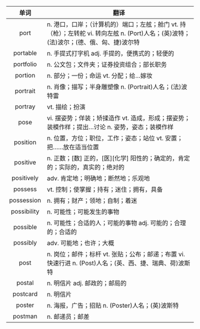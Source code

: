 |单词|翻译  |
|:--:|--| 
|	port  		|		n. 港口，口岸；（计算机的）端口；左舷；舱门 vt. 持（枪）；左转舵 vi. 转向左舷 n. (Port)人名；(英)波特；(法)波尔；(德、俄、匈、捷)波尔特	|		
|	portable  		|		n. 手提式打字机 adj. 手提的，便携式的；轻便的	|		
|	portfolio  		|		n. 公文包；文件夹；证券投资组合；部长职务	|		
|	portion  		|		n. 部分；一份；命运 vt. 分配；给…嫁妆	|		
|	portrait  		|		n. 肖像；描写；半身雕塑像 n. (Portrait)人名；(法)波特雷	|		
|	portray  		|		vt. 描绘；扮演	|		
|	pose  		|		vi. 摆姿势；佯装；矫揉造作 vt. 造成，形成；摆姿势；装模作样；提出…讨论 n. 姿势，姿态；装模作样	|		
|	position  		|		n. 位置，方位；职位，工作；姿态；站位 vt. 安置；把……放在适当位置	|		
|	positive  		|		n. 正数；[数] 正的，[医][化学] 阳性的；确定的，肯定的；实际的，真实的；绝对的	|		
|	positively  		|		adv. 肯定地；明确地；断然地；乐观地	|		
|	possess  		|		vt. 控制；使掌握；持有；迷住；拥有，具备	|		
|	possession  		|		n. 拥有；财产；领地；自制；着迷	|		
|	possibility  		|		n. 可能性；可能发生的事物	|		
|	possible  		|		n. 可能性；合适的人；可能的事物 adj. 可能的；合理的；合适的	|		
|	possibly  		|		adv. 可能地；也许；大概	|		
|	post  		|		n. 岗位；邮件；标杆 vt. 张贴；公布；邮递；布置 vi. 快速行进 n. (Post)人名；(英、西、捷、瑞典、荷)波斯特	|		
|	postal  		|		n. 明信片 adj. 邮政的；邮局的	|		
|	postcard  		|		n. 明信片	|		
|	poster  		|		n. 海报，广告；招贴 n. (Poster)人名；(英)波斯特	|		
|	postman  		|		n. 邮递员；邮差	|		
